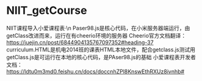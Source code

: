 # NIIT_getCourse
NIIT课程导入小爱课程表·\n
Paser98.js是核心代码，在小米服务器端运行，由getClass改进而来，运行在有cheerio环境的服务器
Cheerio官方文档翻译：https://juejin.cn/post/6844904135767097352#heading-37
curriculum.HTML是机电2014班的课表HTML本地文件，配合getclass.js测试用
getClass.js是可运行在本地的核心代码，是PAser98.js的基础
小爱课程表开发者文档：https://ldtu0m3md0.feishu.cn/docs/doccnhZPl8KnswEthRXUz8ivnhb#

